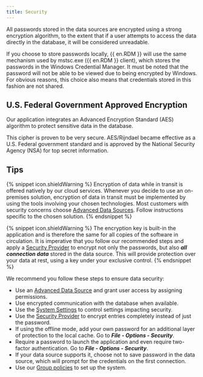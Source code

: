 ```yaml
---
title: Security
---
```

All passwords stored in the data sources are encrypted using a strong encryption algorithm, to the extent that if a user attempts to access the data directly in the database, it will be considered unreadable.  

If you choose to store passwords locally, {{ en.RDM }} will use the same mechanism used by mstsc.exe ({{ en.RDM }} client), which stores the passwords in the Windows Credential Manager. It must be noted that the password will not be able to be viewed due to being encrypted by Windows. For obvious reasons, this choice also means that credentials stored in this fashion are not shared.  

## U.S. Federal Government Approved Encryption 

Our application integrates an Advanced Encryption Standard (AES) algorithm to protect sensitive data in the database.  

This cipher is proven to be very secure. AES/Rijndael became effective as a U.S. Federal government standard and is approved by the National Security Agency (NSA) for top secret information. 

## Tips 

{% snippet icon.shieldWarning %} 
Encryption of data while in transit is offered natively by our cloud services. Whenever you decide to use an on-premises solution, encryption of data in transit must be implemented by using the tools involving your chosen technologies. Most customers with security concerns choose [Advanced Data Sources](/rdm/windows/data-sources/data-sources-types/advanced-data-sources/). Follow instructions specific to the chosen solution. 
{% endsnippet %}
 
{% snippet icon.shieldWarning %} 
The encryption key is built-in the application and is therefore the same for all copies of the software in circulation. It is imperative that you follow our recommended steps and apply a [Security Provider](/rdm/windows/commands/administration/settings/security-providers/) to encrypt not only the passwords, but also ***all connection data*** stored in the data source. This will provide protection over your data at rest, using a key under your exclusive control. 
{% endsnippet %}
 
We recommend you follow these steps to ensure data security:  

* Use an [Advanced Data Source](/rdm/windows/data-sources/data-sources-types/advanced-data-sources/) and grant user access by assigning permissions. 
* Use encrypted communication with the database when available. 
* Use the [System Settings](/rdm/windows/commands/administration/settings/system-settings/general/security/) to control settings impacting security. 
* Use the [Security Provider](/rdm/windows/commands/administration/settings/security-providers/) to encrypt entries completely instead of just the password. 
* If using the offline mode, add your own password for an additional layer of protection to the local cache. Go to ***File - Options - Security***. 
* Require a password to launch the application and even require two-factor authentication. Go to ***File - Options - Security***. 
* If your data source supports it, choose not to save password in the data source, which will prompt for the credentials on the first connection. 
* Use our [Group policies](/kb/remote-desktop-manager/how-to-articles/group-policies/) to set up the system. 

